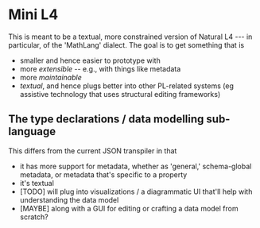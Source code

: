 # Mini L4

This is meant to be a textual, more constrained version of Natural L4 --- in particular, of the 'MathLang' dialect. The goal is to get something that is

* smaller and hence easier to prototype with
* more *extensible* -- e.g., with things like metadata
* more *maintainable*
* *textual*, and hence plugs better into other PL-related systems (eg assistive technology that uses structural editing frameworks)

## The type declarations / data modelling sub-language

This differs from the current JSON transpiler in that

* it has more support for metadata, whether as 'general,' schema-global metadata, or metadata that's specific to a property
* it's textual
* [TODO] will plug into visualizations / a diagrammatic UI that'll help with understanding the data model
* [MAYBE] along with a GUI for editing or crafting a data model from scratch?
